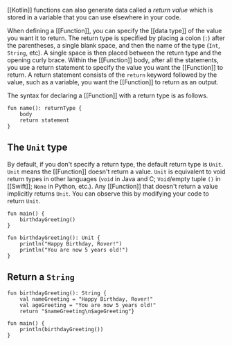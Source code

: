 
[[Kotlin]] functions can also generate data called a _return value_ which is stored in a variable that you can use elsewhere in your code. 

When defining a [[Function]], you can specify the [[data type]] of the value you want it to return. The return type is specified by placing a colon (`:`) after the parentheses, a single blank space, and then the name of the type (`Int`, `String`, etc). A single space is then placed between the return type and the opening curly brace. Within the [[Function]] body, after all the statements, you use a return statement to specify the value you want the [[Function]] to return. A return statement consists of the `return` keyword followed by the value, such as a variable, you want the [[Function]] to return as an output.

The syntax for declaring a [[Function]] with a return type is as follows.

```
fun name(): returnType {
	body
	return statement
}
```

## The `Unit` type

By default, if you don't specify a return type, the default return type is `Unit`. 
`Unit` means the [[Function]] doesn't return a value.
`Unit` is equivalent to void return types in other languages 
(`void` in Java and C; `Void`/empty tuple `()` in [[Swift]]; `None` in Python, etc.). 
Any [[Function]] that doesn't return a value implicitly returns `Unit`. 
You can observe this by modifying your code to return `Unit`.

```
fun main() {    
	birthdayGreeting()
}

fun birthdayGreeting(): Unit {
	println("Happy Birthday, Rover!")
	println("You are now 5 years old!")
}
```

## Return a `String`

```
fun birthdayGreeting(): String {
	val nameGreeting = "Happy Birthday, Rover!"
	val ageGreeting = "You are now 5 years old!"
	return "$nameGreeting\n$ageGreeting"}
```

```
fun main() {
	println(birthdayGreeting())
}
```
